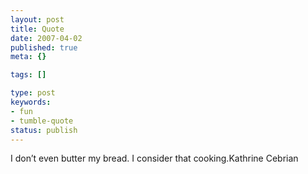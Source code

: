```yaml
---
layout: post
title: Quote
date: 2007-04-02
published: true
meta: {}

tags: []

type: post
keywords:
- fun
- tumble-quote
status: publish
---
```

<!-- blockquote  -->I don&#8217;t even butter my bread. I consider that cooking.<!-- endblockquote  -->Kathrine Cebrian

